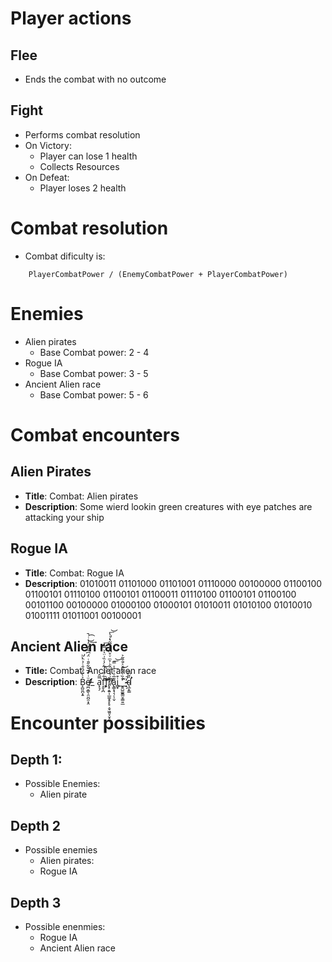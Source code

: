 # Player actions

## Flee
- Ends the combat with no outcome
## Fight
-  Performs combat resolution
- On Victory: 
	- Player can lose 1 health
	- Collects Resources 
- On Defeat:
	- Player loses 2 health
# Combat resolution
- Combat dificulty is:
```
	PlayerCombatPower / (EnemyCombatPower + PlayerCombatPower)
```
# Enemies
- Alien pirates
	- Base Combat power:  2 - 4
- Rogue IA
	- Base Combat power: 3 - 5
- Ancient Alien race
	- Base Combat power: 5 - 6

# Combat encounters
## Alien Pirates
- **Title**: Combat: Alien pirates
- **Description**: Some wierd lookin green creatures with eye patches are attacking your ship 
## Rogue IA
- **Title**: Combat: Rogue IA
- **Description**: 01010011 01101000 01101001 01110000 00100000 01100100 01100101 01110100 01100101 01100011 01110100 01100101 01100100 00101100 00100000 01000100 01000101 01010011 01010100 01010010 01001111 01011001 00100001 
## Ancient Alien race
- **Title:** Combat: Anciet alien race
- **Description**: B̝̪͈̪͙̱͐̀̌͐ͣ̑ͨ͐ͪͪ̕ͅe̸̸̶̵̷̛̛̤̪̯͇̖̯̤̪̯͙̯ͧͥ͒̅̌͋̋̄ͥ̈́͆͛̋̒ͣ̾ͥ̚͜͢͡ͅ_ a͓͉̗̿̂͘f̝̱͎̪͋̋ͩ́̃ͨ̾̏͗̈͛͛̿͑͜͞ͅf̣͈͈͕̀͊ͭ͝͝͠͝r̸̢̟̭͍͎̲͚̝̥̙̥͔̬͖͈̞̮̝̎͗͐̾͗̂ͪ̉ͫͮ̊͆͒ͭ̅̃̔ͭ̔̕̕͞͝ͅa̢͇̝̘͉̜̹̬͊̅ͩ̉͑ͯ̿͟͞͝i͇̟͒_̮͍̺͚̱̳̮̯͇͍̲̐̏̀̑̏̈́ͯ̐̂͂͐͘̕͘͜_̷̴̝̣̃̚̕d̴̛̛͉̲̟̳̎͂͆͂͘
# Encounter possibilities
## Depth 1: 
- Possible Enemies:
	- Alien pirate
## Depth 2
- Possible enemies
	- Alien pirates: 
	- Rogue IA
## Depth 3
- Possible enenmies:
	- Rogue IA
	- Ancient Alien race